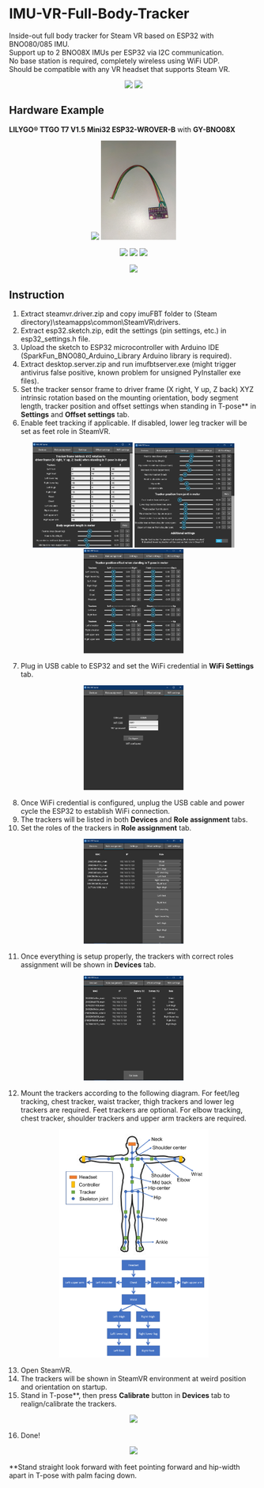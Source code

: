 # IMU-VR-Full-Body-Tracker
 Inside-out full body tracker for Steam VR based on ESP32 with BNO080/085 IMU.  
 Support up to 2 BNO08X IMUs per ESP32 via I2C communication.  
 No base station is required, completely wireless using WiFi UDP.  
 Should be compatible with any VR headset that supports Steam VR.  
 <p align="middle">
 <img src="media\preview_feet.gif" width="40%">
 <img src="media\preview_shoulder.gif" width="40%">
 </p>
 
## Hardware Example
 **LILYGO® TTGO T7 V1.5 Mini32 ESP32-WROVER-B** with **GY-BNO08X**  
 <p align="middle">
 <img src="media/ttgo-t7-v1.5_gy-bno08x.jpg" width="30%">
 <img src="media/gy-bno08x_extension.jpg" width="30%">
 <p/>
 <p align="middle">
 <img src="media/tracker.jpg" width="30%">
 <img src="media/extension.jpg" width="30%">
 <img src="media/tracker_extension.jpg" width="30%">
 <p/>
 <p/>
 <p align="middle">
 <img src="media/ttgo-t7-v1.5_gy-bno08x_connection.png" width="50%">
 <p/>

## Instruction
 1. Extract steamvr.driver.zip and copy imuFBT folder to (Steam directory)\steamapps\common\SteamVR\drivers.  
 2. Extract esp32.sketch.zip, edit the settings (pin settings, etc.) in esp32_settings.h file.  
 3. Upload the sketch to ESP32 microcontroller with Arduino IDE (SparkFun_BNO080_Arduino_Library Arduino library is required).  
 4. Extract desktop.server.zip and run imufbtserver.exe (might trigger antivirus false positive, known problem for unsigned PyInstaller exe files).  
 5. Set the tracker sensor frame to driver frame (X right, Y up, Z back) XYZ intrinsic rotation based on the mounting orientation, body segment length, tracker position and offset settings when standing in T-pose** in **Settings** and **Offset settings** tab.  
 6. Enable feet tracking if applicable. If disabled, lower leg tracker will be set as feet role in SteamVR.  
 <p align="middle">
 <img src="media/desktop_app_settings_1.png" width="40%">
 <img src="media/desktop_app_settings_2.png" width="40%">
 <img src="media/desktop_app_offset_settings.png" width="40%">
 <p/>
 
 7. Plug in USB cable to ESP32 and set the WiFi credential in **WiFi Settings** tab.  
 <p align="middle">
 <img src="media/desktop_app_wifi_settings.png" width="40%">
 <p/>
 
 8. Once WiFi credential is configured, unplug the USB cable and power cycle the ESP32 to establish WiFi connection.  
 9. The trackers will be listed in both **Devices** and **Role assignment** tabs.  
 10. Set the roles of the trackers in **Role assignment** tab.  
 <p align="middle">
 <img src="media/desktop_app_choose_role.png" width="40%">
 <p/>
 
 11. Once everything is setup properly, the trackers with correct roles assignment will be shown in **Devices** tab.  
 <p align="middle">
 <img src="media/desktop_app_devices_list.png" width="40%">
 <p/>
 
 12. Mount the trackers according to the following diagram. For feet/leg tracking, chest tracker, waist tracker, thigh trackers and lower leg trackers are required. Feet trackers are optional. For elbow tracking, chest tracker, shoulder trackers and upper arm trackers are required.  
 <p align="middle">
 <img src="media/T-pose_skeleton_diagram.png" width="60%">
 <img src="media/tracker_kinematic_chain.png" width="60%">
 <p/>
 
 13. Open SteamVR.  
 14. The trackers will be shown in SteamVR environment at weird position and orientation on startup.  
 15. Stand in T-pose**, then press **Calibrate** button in **Devices** tab to realign/calibrate the trackers.  
 <p align="middle">
 <img src="media/steamvr_sensors_alignment.gif" width="60%">
 <p/>
 
 16. Done!  
 <p align="middle">
 <img src="media/final_result.gif" width="60%">
 <p/>
 
 **Stand straight look forward with feet pointing forward and hip-width apart in T-pose with palm facing down.
